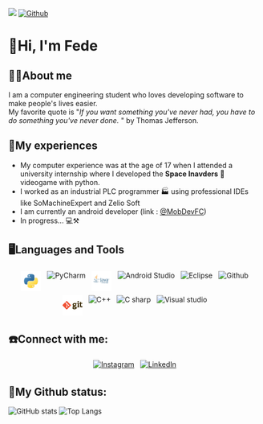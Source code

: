 ![](https://visitor-badge.laobi.icu/badge?page_id=FedeCana00.FedeCana00) <!-- used to visitor number -->
[![Github](https://img.shields.io/github/followers/FedeCana00?label=Follow&style=social)](https://github.com/FedeCana00) <!-- used to github follower count -->

# 👋Hi, I'm Fede

## 👨‍💻About me
I am a computer engineering student who loves developing software to make people's lives easier.<br>
My favorite quote is "_If you want something you've never had, you have to do something you've never done._ " by Thomas Jefferson.

## 🧠My experiences
- My computer experience was at the age of 17 when I attended a university internship where I developed the <b>Space Inavders</b> 👾 videogame with python.
- I worked as an industrial PLC programmer 🏭 using professional IDEs like SoMachineExpert and Zelio Soft
- I am currently an android developer (link : [@MobDevFC](https://play.google.com/store/apps/dev?id=7631347723206063427))
- In progress... 💻⚒️

## 🖥️Languages and Tools
<p align="center">
  <img src="https://raw.githubusercontent.com/github/explore/80688e429a7d4ef2fca1e82350fe8e3517d3494d/topics/python/python.png" alt="Python" height="40" style="vertical-align:top; margin:4px">
  <img src="https://upload.wikimedia.org/wikipedia/commons/1/1d/PyCharm_Icon.svg" alt="PyCharm" height="40" style="vertical-align:top; margin:4px">
  <img src="https://raw.githubusercontent.com/github/explore/80688e429a7d4ef2fca1e82350fe8e3517d3494d/topics/java/java.png" alt="Java" height="40" style="vertical-align:top; margin:4px">
  <img src="https://upload.wikimedia.org/wikipedia/commons/e/e3/Android_Studio_Icon_%282014-2019%29.svg" alt="Android Studio" height="40" style="vertical-align:top; margin:4px">
  <img src="https://brandslogos.com/wp-content/uploads/images/large/eclipse-logo-vector.svg" alt="Eclipse" height="40" style="vertical-align:top; margin:4px">
  <img src="https://upload.wikimedia.org/wikipedia/commons/9/91/Octicons-mark-github.svg" alt="Github" height="40" style="vertical-align:top; margin:4px">
  <img src="https://raw.githubusercontent.com/github/explore/80688e429a7d4ef2fca1e82350fe8e3517d3494d/topics/git/git.png" alt="Git" height="40" style="vertical-align:top; margin:4px">
  <img src="https://raw.githubusercontent.com/isocpp/logos/master/cpp_logo.png" alt="C++" height="40" style="vertical-align:top; margin:4px">
  <img src="https://upload.wikimedia.org/wikipedia/commons/thumb/0/0d/C_Sharp_wordmark.svg/464px-C_Sharp_wordmark.svg.png" alt="C sharp" height="40" style="vertical-align:top; margin:4px">
  <img src="https://upload.wikimedia.org/wikipedia/commons/5/59/Visual_Studio_Icon_2019.svg" alt="Visual studio" height="40" style="vertical-align:top; margin:4px">
</p>

## ☎️Connect with me:
<p align="center">
  <a href="https://www.instagram.com/canafede/?hl=it"><img src="https://upload.wikimedia.org/wikipedia/commons/e/e7/Instagram_logo_2016.svg" alt="Instagram" height="40" style="vertical-align:top; margin:4px"></a>
  <a href="https://it.linkedin.com/in/federico-canali"><img src="https://upload.wikimedia.org/wikipedia/commons/8/80/LinkedIn_Logo_2013.svg" alt="LinkedIn" height="40" style="vertical-align:top; margin:4px"></a>
</p>

## 🎯My Github status:
![GitHub stats](https://github-readme-stats.vercel.app/api?username=FedeCana00&show_icons=true&theme=tokyonight) <!-- GitHub profile statistics (stars, commits, etc) -->
![Top Langs](https://github-readme-stats.vercel.app/api/top-langs/?username=FedeCana00&theme=tokyonight) <!-- Most language used in my repository -->
